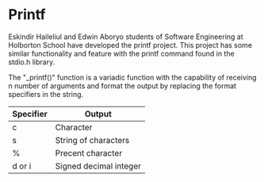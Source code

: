 # Printf
Eskindir Haileliul and Edwin Aboryo students of Software Engineering at Holborton School have developed the printf project. This project has some similar functionality and feature with the printf command found in the stdio.h library.

The "_printf()" function is a variadic function with the capability of receiving n number of arguments and format the output by replacing the format specifiers in the string.

| Specifier | Output |
| ------------- | ------------- |
| c  | Character  |
| s  | String of characters  |
| %  | Precent character  |
| d or i | Signed decimal integer  |
